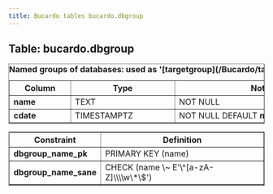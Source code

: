 ```yaml
---
title: Bucardo tables bucardo.dbgroup
---
```



<h2>
Table: bucardo.dbgroup

</h2>
<table border="1" cellpadding="3">
<caption style="white-space: nowrap">
<b>Named groups of databases: used as '[targetgroup](/Bucardo/targetgroup)' for syncs</b>

</caption>
<tr>
<th>
Column

</th>
<th>
Type

</th>
<th>
Notes

</th>
</tr>
<tr>
<td>
<b>name</b>

</td>
<td>
TEXT

</td>
<td>
NOT NULL

</td>
</tr>
<tr>
<td>
<b>cdate</b>

</td>
<td>
TIMESTAMPTZ

</td>
<td>
NOT NULL DEFAULT <b>now()</b>

</td>
</tr>
</table>
<table border="1" cellpadding="3" style="margin-top: 15px">
<tr>
<th>
Constraint

</th>
<th>
Definition

</th>
</tr>
<tr>
<td>
<b>dbgroup_name_pk</b>

</td>
<td>
PRIMARY KEY (name)

</td>
</tr>
<tr>
<td>
<b>dbgroup_name_sane</b>

</td>
<td>
CHECK (name \~ E'\^[a-zA-Z]\\\\w\*\$')

</td>
</tr>
</table>
